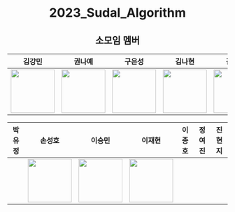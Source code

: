 <div align=center>

# 2023_Sudal_Algorithm

## 소모임 멤버

| 김강민 | 권나예 | 구은성 | 김나현 | 김민주 | 박소정 |
| :----: | :----: | :----: | :----: | :----: | :----: |
| [<img src="https://github.com/dobbymin.png" width="100px">](https://github.com/dobbymin) | [<img src="https://github.com/Kwonnaye.png" width="100px">](https://github.com/Kwonnaye) | [<img src="https://github.com/Koo-EunSung.png" width="100px">](https://github.com/Koo-EunSung) | [<img src="https://github.com/Dansoeun.png" width="100px">](https://github.com/Dansoeun) | [<img src="https://github.com/manjookim.png" width="100px">](https://github.com/manjookim) | [<img src="https://github.com/soParkjeong.png" width="100px">](https://github.com/soParkjeong) |

| 박유정 | 손성호 | 이승민 | 이재현 | 이종호 | 정여진 | 진현지 |
| :----: | :----: | :----: | :----: | :----: | :----: | :----: |
| | [<img src="https://github.com/SungHHo.png" width="100px">](https://github.com/SungHHo) | [<img src="https://github.com/miloul.png" width="100px">](https://github.com/miloul) | [<img src="https://github.com/fanta4715.png" width="100px">](https://github.com/fanta4715) | | | | [<img src="https://github.com/Catsmanager.png" width="100px">](https://github.com/Catsmanager)|

</div>
